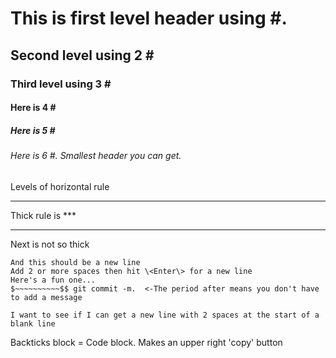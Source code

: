 # This is first level header using \#.  
## Second level using 2 \#
### Third level using 3 \#
#### Here is 4 \#
##### Here is 5 \#
###### Here is 6 \#. Smallest header you can get.   
Levels of horizontal rule   

***

Thick rule is \*\*\*     

---

Next is not so thick   

```
And this should be a new line  
Add 2 or more spaces then hit \<Enter\> for a new line
Here's a fun one...  
$~~~~~~~~~~$$ git commit -m.  <-The period after means you don't have to add a message   
  
I want to see if I can get a new line with 2 spaces at the start of a blank line
```
Backticks block = Code block. Makes an upper right 'copy' button


